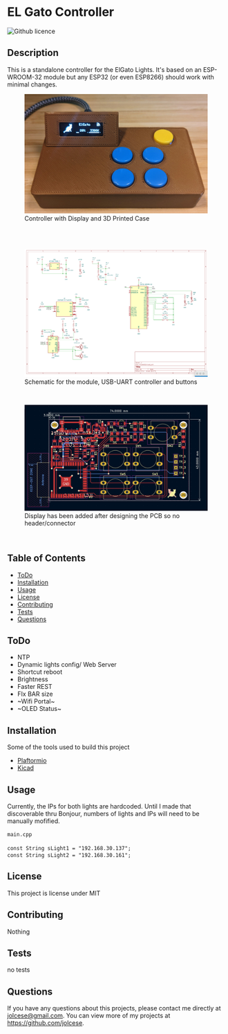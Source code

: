 # EL Gato Controller
  ![Github licence](http://img.shields.io/badge/license-MIT-blue.svg)


  ## Description
  This is a standalone controller for the ElGato Lights. It's based on an ESP-WROOM-32 module but any ESP32 (or even ESP8266) should work with minimal changes.

  <figure><img src="support/ControllerReal.jpg" width="600"><figcaption>Controller with Display and 3D Printed Case</figcaption></figure>
  <br>
  <br>
  <figure><img src="support/schematic.png" width="600"><figcaption>Schematic for the module, USB-UART controller and buttons</figcaption></figure>
  <br>
  <figure><img src="support/PCB/PCB.jpg" width="600"><figcaption>Display has been added after designing the PCB so no header/connector</figcaption></figure>
  <br>


  ## Table of Contents
  * [ToDo](#todo)
  * [Installation](#installation)
  * [Usage](#usage)
  * [License](#license)
  * [Contributing](#contributing)
  * [Tests](#tests)
  * [Questions](#questions)

  ## ToDo
  
  - NTP
  - Dynamic lights config/ Web Server
  - Shortcut reboot
  - Brightness
  - Faster REST
  - FIx BAR size
  - ~Wifi Portal~
  - ~OLED Status~
  ## Installation
  Some of the tools used to build this project
  - [Plaftormio](https://platformio.org/)
  - [Kicad](https://www.kicad.org/)
  ## Usage
  Currently, the IPs for both lights are hardcoded. Until I made that discoverable thru Bonjour, numbers of lights and IPs will need to be manually mofified.
  
    main.cpp
    
    const String sLight1 = "192.168.30.137";
    const String sLight2 = "192.168.30.161";

  ## License
  This project is license under MIT

  ## Contributing
  Nothing

  ## Tests
  no tests

  ## Questions
  If you have any questions about this projects, please contact me directly at jolcese@gmail.com. You can view more of my projects at https://github.com/jolcese.